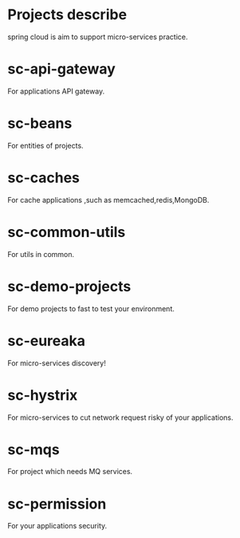 # Projects describe

spring cloud is aim to support micro-services practice.

# sc-api-gateway

For applications API gateway.

# sc-beans

For entities of projects.

# sc-caches

For cache applications ,such as memcached,redis,MongoDB.

# sc-common-utils

For utils in common.

# sc-demo-projects

For demo projects to fast to test your environment.

# sc-eureaka

For  micro-services discovery!

# sc-hystrix

For  micro-services to cut network request risky of your applications.

# sc-mqs

For project which needs MQ services.

# sc-permission

For your applications security.
